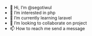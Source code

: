 - 👋 Hi, I’m @segotiwul
- 👀 I’m interested in php
- 🌱 I’m currently learning laravel
- 💞️ I’m looking to collaborate on project
- 📫 How to reach me send a message

<!---
segotiwul/segotiwul is a ✨ special ✨ repository because its `README.md` (this file) appears on your GitHub profile.
You can click the Preview link to take a look at your changes.
--->
